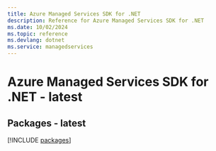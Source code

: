 ```yaml
---
title: Azure Managed Services SDK for .NET
description: Reference for Azure Managed Services SDK for .NET
ms.date: 10/02/2024
ms.topic: reference
ms.devlang: dotnet
ms.service: managedservices
---
```

# Azure Managed Services SDK for .NET - latest
## Packages - latest
[!INCLUDE [packages](managed-services-index.md)]